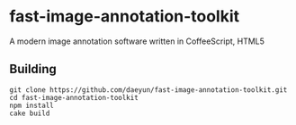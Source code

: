 fast-image-annotation-toolkit
=============================

A modern image annotation software written in CoffeeScript, HTML5

## Building
```
git clone https://github.com/daeyun/fast-image-annotation-toolkit.git
cd fast-image-annotation-toolkit
npm install
cake build
```
